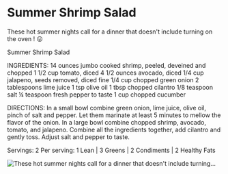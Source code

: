 # Summer Shrimp Salad

These hot summer nights call for a dinner that doesn't include turning on the oven ! 😛

Summer Shrimp Salad 

INGREDIENTS:
14 ounces jumbo cooked shrimp, peeled, deveined and chopped
1 1/2 cup tomato, diced
4 1/2 ounces avocado, diced
1/4 cup jalapeno, seeds removed, diced fine
1/4 cup chopped green onion
2 tablespoons lime juice
1 tsp olive oil
1 tbsp chopped cilantro
1/8 teaspoon salt
¼ teaspoon fresh pepper to taste
1 cup chopped cucumber

DIRECTIONS:
In a small bowl combine green onion, lime juice, olive oil, pinch of salt and pepper. Let them marinate at least 5 minutes to mellow the flavor of the onion.
In a large bowl combine chopped shrimp, avocado, tomato, and jalapeno. Combine all the ingredients together, add cilantro and gently toss. Adjust salt and pepper to taste.

Servings: 2
Per serving: 1 Lean | 3 Greens | 2 Condiments | 2 Healthy Fats

![These hot summer nights call for a dinner that doesn't include turning…](images/These%20hot%20summer%20nights%20call%20for%20a%20dinner%20that%20doesn't%20include%20turning….png)

